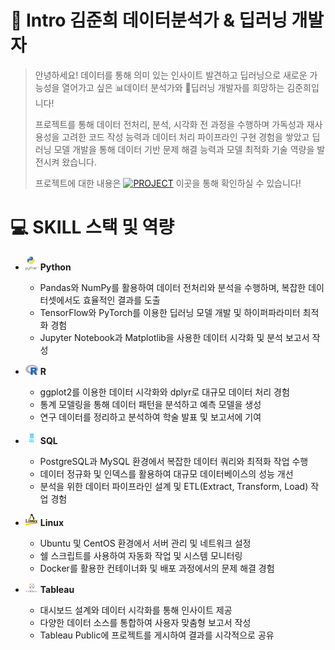 # 👋 Intro 김준희 데이터분석가 & 딥러닝 개발자

> 안녕하세요! 데이터를 통해 의미 있는 인사이트 발견하고 딥러닝으로 새로운 가능성을 열어가고 싶은 📊데이터 분석가와 🤖딥러닝 개발자를 희망하는 김준희입니다!
>
> 프로젝트를 통해 데이터 전처리, 분석, 시각화 전 과정을 수행하며 가독성과 재사용성을 고려한 코드 작성 능력과 데이터 처리 파이프라인 구현 경험을 쌓았고 딥러닝 모델 개발을 통해 데이터 기반 문제 해결 능력과 모델 최적화 기술 역량을 발전시켜 왔습니다.
> 
> 프로젝트에 대한 내용은 [![PROJECT](https://img.shields.io/badge/PROJECT-green?style=flat-square)](https://github.com/Kim-Jun-Hee/Portfolio_kjh) 이곳을 통해 확인하실 수 있습니다!
>
> 
# 💻 SKILL 스택 및 역량

- <img src="python-logo.png" alt="Python" width="20"/> **Python** 
  - Pandas와 NumPy를 활용하여 데이터 전처리와 분석을 수행하며, 복잡한 데이터셋에서도 효율적인 결과를 도출  
  - TensorFlow와 PyTorch를 이용한 딥러닝 모델 개발 및 하이퍼파라미터 최적화 경험  
  - Jupyter Notebook과 Matplotlib을 사용한 데이터 시각화 및 분석 보고서 작성  

- <img src="r-logo.png" alt="R" width="20"/> **R**
  - ggplot2를 이용한 데이터 시각화와 dplyr로 대규모 데이터 처리 경험  
  - 통계 모델링을 통해 데이터 패턴을 분석하고 예측 모델을 생성  
  - 연구 데이터를 정리하고 분석하여 학술 발표 및 보고서에 기여  

- <img src="sql-logo.jpeg" alt="SQL" width="20"/> **SQL**
  - PostgreSQL과 MySQL 환경에서 복잡한 데이터 쿼리와 최적화 작업 수행  
  - 데이터 정규화 및 인덱스를 활용하여 대규모 데이터베이스의 성능 개선  
  - 분석을 위한 데이터 파이프라인 설계 및 ETL(Extract, Transform, Load) 작업 경험  

- <img src="linux-logo.png" alt="Linux" width="20"/> **Linux**
  - Ubuntu 및 CentOS 환경에서 서버 관리 및 네트워크 설정  
  - 쉘 스크립트를 사용하여 자동화 작업 및 시스템 모니터링  
  - Docker를 활용한 컨테이너화 및 배포 과정에서의 문제 해결 경험  

- <img src="tableau-logo.png" alt="Tableau" width="20"/> **Tableau**
  - 대시보드 설계와 데이터 시각화를 통해 인사이트 제공  
  - 다양한 데이터 소스를 통합하여 사용자 맞춤형 보고서 작성  
  - Tableau Public에 프로젝트를 게시하여 결과를 시각적으로 공유  

 
